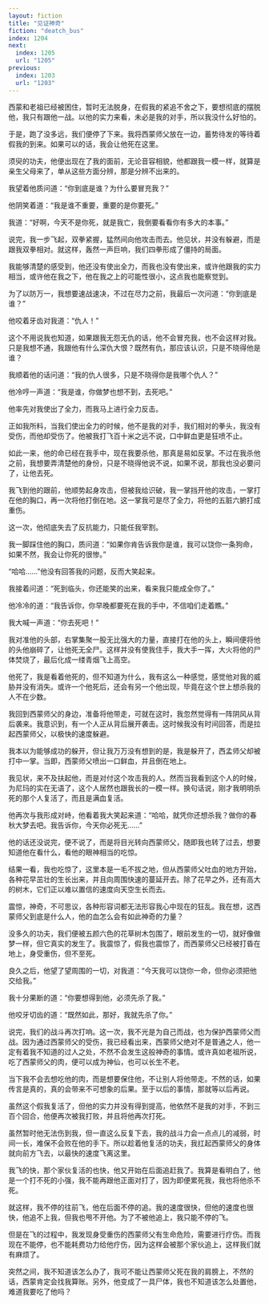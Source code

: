 ```yaml
---
layout: fiction
title: "见证神奇"
fiction: "deatch_bus"
index: 1204
next:
  index: 1205
  url: "1205"
previous:
  index: 1203
  url: "1203"
---
```

西蒙和老祖已经被困住，暂时无法脱身，在假我的紧追不舍之下，要想彻底的摆脱他，我只有跟他一战。以他的实力来看，未必是我的对手，所以我没什么好怕的。

于是，跑了没多远，我们便停了下来。我将西蒙师父放在一边，蓄势待发的等待着假我的到来。如果可以的话，我会让他死在这里。

须臾的功夫，他便出现在了我的面前，无论音容相貌，他都跟我一模一样，就算是亲生父母来了，单从这些方面分辨，那是分辨不出来的。

我望着他质问道：“你到底是谁？为什么要冒充我？”

他阴笑着道：“我是谁不重要，重要的是你要死。”

我道：“好啊，今天不是你死，就是我亡，我倒要看看你有多大的本事。”

说完，我一步飞起，双拳紧握，猛然间向他攻击而去。他见状，并没有躲避，而是跟我双拳相对。就这样，轰然一声巨响，我们四拳形成了僵持的局面。

我能够清楚的感受到，他还没有使出全力，而我也没有使出来，或许他跟我的实力相当，或许他在我之下，他在我之上的可能性很小，这点我也能察觉到。

为了以防万一，我想要速战速决，不过在尽力之前，我最后一次问道：“你到底是谁？”

他咬着牙齿对我道：“仇人！”

这个不用说我也知道，如果跟我无怨无仇的话，他不会冒充我，也不会这样对我。只是我想不通，我跟他有什么深仇大恨？既然有仇，那应该认识，只是不晓得他是谁？

我顺着他的话问道：“我的仇人很多，只是不晓得你是我哪个仇人？”

他冷哼一声道：“我是谁，你做梦也想不到，去死吧。”

他率先对我使出了全力，而我马上进行全力反击。

正如我所料，当我们使出全力的时候，他不是我的对手，我们相对的拳头，我没有受伤，而他却受伤了。他被我打飞百十米之远不说，口中鲜血更是狂喷不止。

如此一来，他的命已经在我手中，现在我要杀他，那真是易如反掌。不过在我杀他之前，我想要弄清楚他的身份，只是不晓得他说不说，如果不说，那我也没必要问了，让他去死。

我飞到他的跟前，他顺势起身攻击，但被我给识破，我一掌挡开他的攻击，一掌打在他的胸口，再一次将他打倒在地。这一掌我可是尽了全力，将他的五脏六腑打成重伤。

这一次，他彻底失去了反抗能力，只能任我宰割。

我一脚踩住他的胸口，质问道：“如果你肯告诉我你是谁，我可以饶你一条狗命，如果不然，我会让你死的很惨。”

“哈哈……”他没有回答我的问题，反而大笑起来。

我接着问道：“死到临头，你还能笑的出来，看来我只能成全你了。”

他冷冷的道：“我告诉你，你早晚都要死在我的手中，不信咱们走着瞧。”

我大喊一声道：“你去死吧！”

我对准他的头部，右掌集聚一股无比强大的力量，直接打在他的头上，瞬间便将他的头他崩碎了，让他死无全尸。这样并没有使我住手，我大手一挥，大火将他的尸体焚烧了，最后化成一缕青烟飞上高空。

他死了，我是看着他死的，但不知道为什么，我有这么一种感觉，感觉他对我的威胁并没有消失。或许一个他死后，还会有另一个他出现，毕竟在这个世上想杀我的人不在少数。

我回到西蒙师父的身边，准备将他带走，可就在这时，我忽然觉得有一阵阴风从背后袭来。我意识到，有一个人正从背后展开袭击。这时候我没有时间回答，而是拉起西蒙师父，以极快的速度躲避。

我本以为能够成功的躲开，但让我万万没有想到的是，我是躲开了，西孟师父却被打中一掌。当即，西蒙师父喷出一口鲜血，并且倒在地上。

我见状，来不及扶起他，而是对付这个攻击我的人。然而当我看到这个人的时候，为尼玛的实在无语了，这个人居然也跟我长的一模一样。换句话说，刚才我明明杀死的那个人复活了，而且是满血复活。

他再次与我形成对峙，他看着我大笑起来道：“哈哈，就凭你还想杀我？做你的春秋大梦去吧。我告诉你，今天你必死无……”

他的话还没说完，便不说了，而是将目光转向西蒙师父，随即我也转了过去，想要知道他在看什么，看他的眼神相当的吃惊。

结果一看，我也吃惊了，这里本是一毛不拔之地，但从西蒙师父吐血的地方开始，各种花早茁壮的生长出来，并且向周围快速的蔓延开去。除了花早之外，还有高大的树木，它们正以难以置信的速度向天空生长而去。

震惊，神奇，不可思议，各种形容词都无法形容我心中现在的狂乱。我在想，这西蒙师父到底是什么人，他的血怎么会有如此神奇的力量？

没多久的功夫，我们便被五颜六色的花草树木包围了，眼前发生的一切，就好像做梦一样，但它真实的发生了。我震惊了，假我也震惊了，而西蒙师父已经被打昏在地上，身受重伤，但不至死。

良久之后，他望了望周围的一切，对我道：“今天我可以饶你一命，但你必须把他交给我。”

我十分果断的道：“你要想得到他，必须先杀了我。”

他咬牙切齿的道：“既然如此，那好，我就先杀了你。”

说完，我们的战斗再次打响。这一次，我不光是为自己而战，也为保护西蒙师父而战。因为通过西蒙师父的受伤，我已经看出来，西蒙师父绝对不是普通之人，他一定有着我不知道的过人之处，不然不会发生这般神奇的事情。或许真如老祖所说，吃了西蒙师父的肉，便可以成为神仙，也可以长生不老。

当下我不会去想吃他的肉，而是想要保住他，不让别人将他带走。不然的话，如果传言是真的，真的会带来不可想象的后果。至于以后的事情，那就等以后再说。

虽然这个假我复活了，但他的实力并没有得到提高，他依然不是我的对手，不到三百个回合，他便再次被我打败，并且将他再次打死。

虽然暂时他无法伤到我，但一直这么反复下去，我的战斗力会一点点儿的减弱，时间一长，难保不会败在他的手下。所以趁着他复活的功夫，我扛起西蒙师父的身体就向前方飞去，以最快的速度飞离这里。

我飞的快，那个家伙复活的也快，他又开始在后面追赶我了。我算是看明白了，他是一个打不死的小强，我不能再跟他正面对打了，因为即便累死我，我也将他杀不死。

就这样，我不停的往前飞，他在后面不停的追。我的速度很快，但他的速度也很快，他追不上我，但我也甩不开他。为了不被他追上，我只能不停的飞。

但是在飞的过程中，我发现身受重伤的西蒙师父有生命危险，需要进行疗伤。而我现在不能停，也不能耗费功力给他疗伤，因为这样会被那个家伙追上，这样我们就有麻烦了。

突然之间，我不知道该怎么办了，我可不能让西蒙师父死在我的肩膀上，不然的话，西蒙肯定会找我算账。另外，他变成了一具尸体，我也不知道该怎么处置他，难道我要吃了他吗？